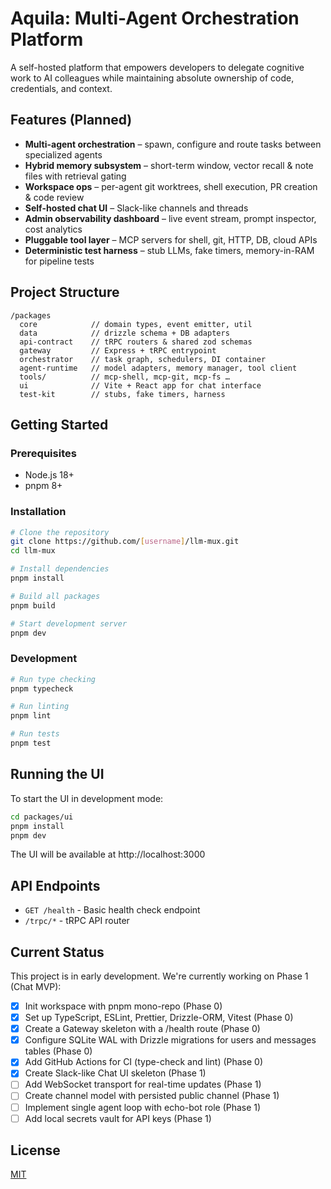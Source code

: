 # Aquila: Multi-Agent Orchestration Platform

A self-hosted platform that empowers developers to delegate cognitive work to AI colleagues while maintaining absolute ownership of code, credentials, and context.

## Features (Planned)

- **Multi-agent orchestration** – spawn, configure and route tasks between specialized agents
- **Hybrid memory subsystem** – short-term window, vector recall & note files with retrieval gating
- **Workspace ops** – per-agent git worktrees, shell execution, PR creation & code review
- **Self-hosted chat UI** – Slack-like channels and threads
- **Admin observability dashboard** – live event stream, prompt inspector, cost analytics
- **Pluggable tool layer** – MCP servers for shell, git, HTTP, DB, cloud APIs
- **Deterministic test harness** – stub LLMs, fake timers, memory-in-RAM for pipeline tests

## Project Structure

```
/packages
  core            // domain types, event emitter, util
  data            // drizzle schema + DB adapters
  api-contract    // tRPC routers & shared zod schemas
  gateway         // Express + tRPC entrypoint
  orchestrator    // task graph, schedulers, DI container
  agent-runtime   // model adapters, memory manager, tool client
  tools/          // mcp-shell, mcp-git, mcp-fs …
  ui              // Vite + React app for chat interface
  test-kit        // stubs, fake timers, harness
```

## Getting Started

### Prerequisites

- Node.js 18+
- pnpm 8+

### Installation

```bash
# Clone the repository
git clone https://github.com/[username]/llm-mux.git
cd llm-mux

# Install dependencies
pnpm install

# Build all packages
pnpm build

# Start development server
pnpm dev
```

### Development

```bash
# Run type checking
pnpm typecheck

# Run linting
pnpm lint

# Run tests
pnpm test
```

## Running the UI

To start the UI in development mode:

```bash
cd packages/ui
pnpm install
pnpm dev
```

The UI will be available at http://localhost:3000

## API Endpoints

- `GET /health` - Basic health check endpoint
- `/trpc/*` - tRPC API router

## Current Status

This project is in early development. We're currently working on Phase 1 (Chat MVP):

- [x] Init workspace with pnpm mono-repo (Phase 0)
- [x] Set up TypeScript, ESLint, Prettier, Drizzle-ORM, Vitest (Phase 0)
- [x] Create a Gateway skeleton with a /health route (Phase 0)
- [x] Configure SQLite WAL with Drizzle migrations for users and messages tables (Phase 0)
- [x] Add GitHub Actions for CI (type-check and lint) (Phase 0)
- [x] Create Slack-like Chat UI skeleton (Phase 1)
- [ ] Add WebSocket transport for real-time updates (Phase 1)
- [ ] Create channel model with persisted public channel (Phase 1)
- [ ] Implement single agent loop with echo-bot role (Phase 1)
- [ ] Add local secrets vault for API keys (Phase 1)

## License

[MIT](LICENSE)